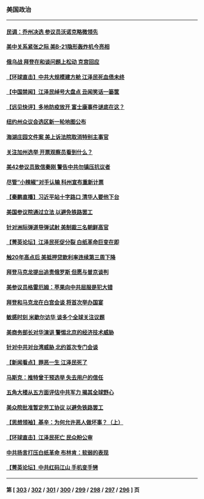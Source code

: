 ### 美国政治
---
#### [民调：乔州决选 参议员沃诺克略微领先](../../pages/ncid1078159/n13877566.md) 
#### [美中关系紧张之际 美B-21隐形轰炸机今亮相](../../pages/ncid1078159/n13877576.md) 
#### [俄乌战 拜登在和谈问题上松动 克宫回应](../../pages/ncid1078159/n13877463.md) 
#### [【环球直击】中共大规模建方舱 江泽民死血债未终](../../pages/ncid1078159/n13876992.md) 
#### [【中国禁闻】江泽民绰号大盘点 丑闻笑话一篓筐](../../pages/ncid1078159/n13876998.md) 
#### [【远见快评】多地防疫放开 富士康事件谜底在这？](../../pages/ncid1078159/n13877051.md) 
#### [纽约州众议会选区新一轮地图公布](../../pages/ncid1078159/n13877203.md) 
#### [海湖庄园文件案 美上诉法院取消特别主事官](../../pages/ncid1078159/n13877119.md) 
#### [关注加州选举 开票观察员看到什么？](../../pages/ncid1078159/n13877124.md) 
#### [美42参议员致信秦刚 警告中共勿镇压抗议者](../../pages/ncid1078159/n13877070.md) 
#### [尽管“小辣椒”对手认输 科州宣布重新计票](../../pages/ncid1078159/n13877029.md) 
#### [【秦鹏直播】习近平站十字路口 清华人要他下台](../../pages/ncid1078159/n13877008.md) 
#### [美国参议院通过立法 以避免铁路罢工](../../pages/ncid1078159/n13877009.md) 
#### [针对洲际弹道导弹试射 美制裁三名朝鲜高官](../../pages/ncid1078159/n13876955.md) 
#### [【菁英论坛】江泽民死促分裂 白纸革命巨变在即](../../pages/ncid1078159/n13876977.md) 
#### [触20年高点后 美抵押贷款利率连续第三周下降](../../pages/ncid1078159/n13876884.md) 
#### [拜登马克龙提出追责俄罗斯 但愿与普京谈判](../../pages/ncid1078159/n13876932.md) 
#### [美参议员格雷厄姆：苹果向中共屈服是犯大错](../../pages/ncid1078159/n13876862.md) 
#### [拜登和马克龙在白宫会谈 将首次举办国宴](../../pages/ncid1078159/n13876725.md) 
#### [敏感时刻 米歇尔访华 谈多个全球关注议题](../../pages/ncid1078159/n13876726.md) 
#### [美商务部长对华演讲 警惕北京的经济技术威胁](../../pages/ncid1078159/n13876310.md) 
#### [针对中共对台湾威胁 北约首次专门会谈](../../pages/ncid1078159/n13876423.md) 
#### [【新闻看点】罪恶一生 江泽民死了](../../pages/ncid1078159/n13876336.md) 
#### [马斯克：推特曾干预选举 失去用户的信任](../../pages/ncid1078159/n13876434.md) 
#### [五角大楼从五方面评估中共军力 揭其全球野心](../../pages/ncid1078159/n13876394.md) 
#### [美众院批准暂定劳工协议 以避免铁路罢工](../../pages/ncid1078159/n13876257.md) 
#### [【思想领袖】基辛：为何允许恶人做坏事？（上）](../../pages/ncid1078159/n13875667.md) 
#### [【环球直击】江泽民死亡 民众盼公审](../../pages/ncid1078159/n13876334.md) 
#### [中共扬言打压白纸革命 布林肯：软弱的表现](../../pages/ncid1078159/n13876302.md) 
#### [【菁英论坛】中共红码江山 手机变手铐](../../pages/ncid1078159/n13876292.md) 

---
#### 第 [ [303](./303.md) / [302](./302.md) / [301](./301.md) / [300](./300.md) / [299](./299.md) / [298](./298.md) / [297](./297.md) / [296](./296.md) ] 页

